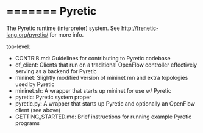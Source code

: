 =======
Pyretic
=======

The Pyretic runtime (interpreter) system.
See http://frenetic-lang.org/pyretic/ for more info.

top-level:
- CONTRIB.md:   Guidelines for contributing to Pyretic codebase
- of_client:    Clients that run on a traditional OpenFlow controller
                effectively serving as a backend for Pyretic
- mininet:      Slightly modified version of mininet mn 
                and extra topologies used by Pyretic 
- mininet.sh:   A wrapper that starts up mininet for use w/ Pyretic
- pyretic:      Pyretic system proper 
- pyretic.py:   A wrapper that starts up Pyretic
                and optionally an OpenFlow client (see above)
- GETTING_STARTED.md: Brief instructions for running example Pyretic programs

